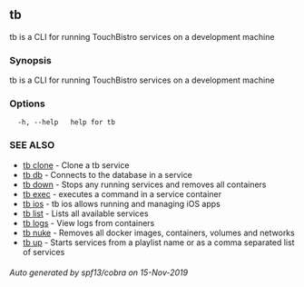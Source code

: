 ## tb

tb is a CLI for running TouchBistro services on a development machine

### Synopsis

tb is a CLI for running TouchBistro services on a development machine

### Options

```
  -h, --help   help for tb
```

### SEE ALSO

* [tb clone](tb_clone.md)	 - Clone a tb service
* [tb db](tb_db.md)	 - Connects to the database in a service
* [tb down](tb_down.md)	 - Stops any running services and removes all containers
* [tb exec](tb_exec.md)	 - executes a command in a service container
* [tb ios](tb_ios.md)	 - tb ios allows running and managing iOS apps
* [tb list](tb_list.md)	 - Lists all available services
* [tb logs](tb_logs.md)	 - View logs from containers
* [tb nuke](tb_nuke.md)	 - Removes all docker images, containers, volumes and networks
* [tb up](tb_up.md)	 - Starts services from a playlist name or as a comma separated list of services

###### Auto generated by spf13/cobra on 15-Nov-2019
